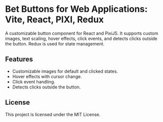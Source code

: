 #  Bet Buttons for Web Applications: Vite, React, PIXI, Redux

A customizable button component for React and PixiJS. It supports custom images, text scaling, hover effects, click events, and detects clicks outside the button. Redux is used for state management.

## Features
- Customizable images for default and clicked states.
- Hover effects with cursor change.
- Click event handling.
- Detects clicks outside the button.

## License

This project is licensed under the MIT License.